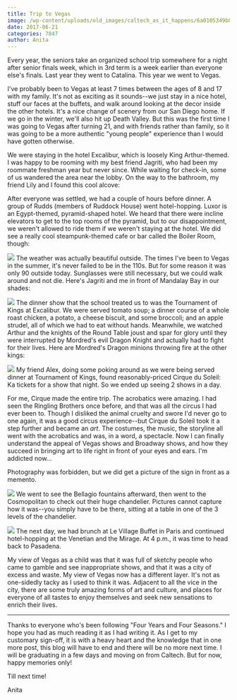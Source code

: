 ```yaml
---
title: Trip to Vegas
image: /wp-content/uploads/old_images/caltech_as_it_happens/6a0105349b8251970b01b7c902dd0e970b.jpg
date: 2017-06-21
categories: 7847
author: Anita
---
```



Every year, the seniors take an organized school trip somewhere for a night after senior finals week, which in 3rd term is a week earlier than everyone else's finals. Last year they went to Catalina. This year we went to Vegas.

I've probably been to Vegas at least 7 times between the ages of 8 and 17 with my family. It's not as exciting as it sounds--we just stay in a nice hotel, stuff our faces at the buffets, and walk around looking at the decor inside the other hotels. It's a nice change of scenery from our San Diego home. If we go in the winter, we'll also hit up Death Valley. But this was the first time I was going to Vegas after turning 21, and with friends rather than family, so it was going to be a more authentic "young people" experience than I would have gotten otherwise.

We were staying in the hotel Excalibur, which is loosely King Arthur-themed. I was happy to be rooming with my best friend Jagriti, who had been my roommate freshman year but never since. While waiting for check-in, some of us wandered the area near the lobby. On the way to the bathroom, my friend Lily and I found this cool alcove:

After everyone was settled, we had a couple of hours before dinner. A group of Rudds (members of Ruddock House) went hotel-hopping. Luxor is an Egypt-themed, pyramid-shaped hotel. We heard that there were incline elevators to get to the top rooms of the pyramid, but to our disappointment, we weren't allowed to ride them if we weren't staying at the hotel. We did see a really cool steampunk-themed cafe or bar called the Boiler Room, though:

![](/old_images/caltech_as_it_happens/6a0105349b8251970b01b7c902dd15970b.jpg)
The weather was actually beautiful outside. The times I've been to Vegas in the summer, it's never failed to be in the 110s. But for some reason it was only 90 outside today. Sunglasses were still necessary, but we could walk around and not die. Here's Jagriti and me in front of Mandalay Bay in our shades:

![](/old_images/caltech_as_it_happens/6a0105349b8251970b01b7c902dd21970b.jpg)
The dinner show that the school treated us to was the Tournament of Kings at Excalibur. We were served tomato soup; a dinner course of a whole roast chicken, a potato, a cheese biscuit, and some broccoli; and an apple strudel, all of which we had to eat without hands. Meanwhile, we watched Arthur and the knights of the Round Table joust and spar for glory until they were interrupted by Mordred's evil Dragon Knight and actually had to fight for their lives. Here are Mordred's Dragon minions throwing fire at the other kings:

![](/old_images/caltech_as_it_happens/6a0105349b8251970b01bb09a5f664970d.jpg)
My friend Alex, doing some poking around as we were being served dinner at Tournament of Kings, found reasonably-priced Cirque du Soleil: Ka tickets for a show that night. So we ended up seeing 2 shows in a day.

For me, Cirque made the entire trip. The acrobatics were amazing. I had seen the Ringling Brothers once before, and that was all the circus I had ever been to. Though I disliked the animal cruelty and swore I'd never go to one again, it was a good circus experience--but Cirque du Soleil took it a step further and became an *art*. The costumes, the music, the storyline all went with the acrobatics and was, in a word, a spectacle. Now I can finally understand the appeal of Vegas shows and Broadway shows, and how they succeed in bringing art to life right in front of your eyes and ears. I'm addicted now...

Photography was forbidden, but we did get a picture of the sign in front as a memento.


![](/old_images/caltech_as_it_happens/6a0105349b8251970b01bb09a5f670970d.jpg)
We went to see the Bellagio fountains afterward, then went to the Cosmopolitan to check out their huge chandelier. Pictures cannot capture how it was--you simply have to be there, sitting at a table in one of the 3 levels of the chandelier.


![](/old_images/caltech_as_it_happens/6a0105349b8251970b01b8d28d19e6970c.jpg)
The next day, we had brunch at Le Village Buffet in Paris and continued hotel-hopping at the Venetian and the Mirage. At 4 p.m., it was time to head back to Pasadena.

My view of Vegas as a child was that it was full of sketchy people who came to gamble and see inappropriate shows, and that it was a city of excess and waste. My view of Vegas now has a different layer. It's not as one-sidedly tacky as I used to think it was. Adjacent to all the vice in the city, there are some truly amazing forms of art and culture, and places for everyone of all tastes to enjoy themselves and seek new sensations to enrich their lives.

***

Thanks to everyone who's been following "Four Years and Four Seasons." I hope you had as much reading it as I had writing it. As I get to my customary sign-off, it is with a heavy heart and the knowledge that in one more post, this blog will have to end and there will be no more next time. I will be graduating in a few days and moving on from Caltech. But for now, happy memories only!

Till next time!

Anita

